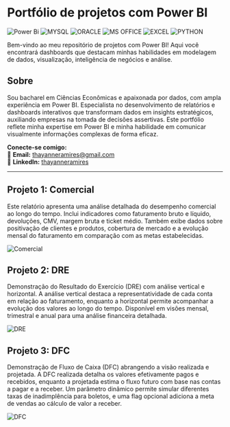 # Portfólio de projetos com Power BI
![Power Bi](https://img.shields.io/badge/power_bi-F2C811?style=for-the-badge&logo=powerbi&logoColor=black)
![MYSQL](https://img.shields.io/badge/MySQL-00000F?style=for-the-badge&logo=mysql&logoColor=white)
![ORACLE](https://img.shields.io/badge/Oracle-Database-brightgreen?style=for-the-badge&logo=oracle)
![MS OFFICE](https://img.shields.io/badge/Microsoft_Office-D83B01?style=for-the-badge&logo=microsoft-office&logoColor=white)
![EXCEL](https://img.shields.io/badge/Microsoft_Excel-217346?style=for-the-badge&logo=microsoft-excel&logoColor=white)
![PYTHON](https://img.shields.io/badge/python-3670A0?style=for-the-badge&logo=python&logoColor=ffdd54)


Bem-vindo ao meu repositório de projetos com Power BI! Aqui você encontrará dashboards que destacam minhas habilidades em modelagem de dados, visualização, inteligência de negócios e análise.

## Sobre
Sou bacharel em Ciências Econômicas e apaixonada por dados, com ampla experiência em Power BI. Especialista no desenvolvimento de relatórios e dashboards interativos que transformam dados em insights estratégicos, auxiliando empresas na tomada de decisões assertivas. Este portfólio reflete minha expertise em Power BI e minha habilidade em comunicar visualmente informações complexas de forma eficaz. 

**Conecte-se comigo:**  
📧 **Email:** [thayanneramires@gmail.com](mailto:thayanneramires@gmail.com)  
💼 **LinkedIn:** [thayanneramires](https://www.linkedin.com/in/thayanneramires/)

---
## Projeto 1: Comercial
Este relatório apresenta uma análise detalhada do desempenho comercial ao longo do tempo. Inclui indicadores como faturamento bruto e líquido, devoluções, CMV, margem bruta e ticket médio. Também exibe dados sobre positivação de clientes e produtos, cobertura de mercado e a evolução mensal do faturamento em comparação com as metas estabelecidas.

![Comercial](https://github.com/user-attachments/assets/090bb779-51bf-4bf2-85d1-dd7b0b9da07c)

## Projeto 2: DRE
Demonstração do Resultado do Exercício (DRE) com análise vertical e horizontal. A análise vertical destaca a representatividade de cada conta em relação ao faturamento, enquanto a horizontal permite acompanhar a evolução dos valores ao longo do tempo. Disponível em visões mensal, trimestral e anual para uma análise financeira detalhada.

![DRE](https://github.com/user-attachments/assets/59ee1ee7-4739-49ba-9e6d-9401a44eb057)

## Projeto 3: DFC
Demonstração de Fluxo de Caixa (DFC) abrangendo a visão realizada e projetada. A DFC realizada detalha os valores efetivamente pagos e recebidos, enquanto a projetada estima o fluxo futuro com base nas contas a pagar e a receber. Um parâmetro dinâmico permite simular diferentes taxas de inadimplência para boletos, e uma flag opcional adiciona a meta de vendas ao cálculo de valor a receber.

![DFC](https://github.com/user-attachments/assets/720c5380-efd9-4c08-bff5-5478bbc90657)
